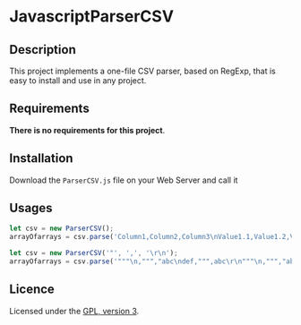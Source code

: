 # JavascriptParserCSV

## Description

This project implements a one-file CSV parser, based on RegExp, that is easy to install and use in any project.

## Requirements

**There is no requirements for this project**.

## Installation

Download the `ParserCSV.js` file on your Web Server and call it

## Usages

```js
let csv = new ParserCSV();
arrayOfarrays = csv.parse('Column1,Column2,Column3\nValue1.1,Value1.2,Value1.3\nValue2.1,Value2.2,Value3.3');

let csv = new ParserCSV('"', ',', '\r\n');
arrayOfarrays = csv.parse('"""\n,""","abc\ndef,""",abc\r\n"""\n,""","abc\ndef,""",abc\r\n,,');
```

## Licence

Licensed under the [GPL, version 3](https://www.gnu.org/licenses/).
